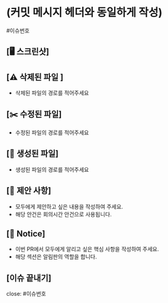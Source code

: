 # (커밋 메시지 헤더와 동일하게 작성)
#이슈번호

## [🖥️ 스크린샷]

## [⚠️ 삭제된 파일 ]

- 삭제된 파일의 경로를 적어주세요

## [✂️ 수정된 파일]

- 수정된 파일의 경로를 적어주세요

## [📝 생성된 파일]

- 생성된 파일의 경로를 적어주세요

## [📌 제안 사항]

- 모두에게 제안하고 싶은 내용을 작성하여 주세요.
- 해당 안건은 회의시간 안건으로 사용됩니다.

## [📢 Notice]

- 이번 PR에서 모두에게 알리고 싶은 핵심 사항을 작성하여 주세요.
- 해당 섹션은 알림판의 역할을 합니다.

## [이슈 끝내기]
close: #이슈번호
